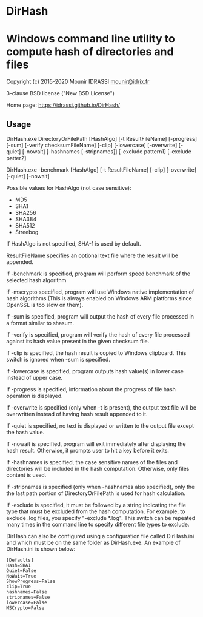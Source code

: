 # DirHash
Windows command line utility to compute hash of directories and files
=====================================================================

Copyright (c) 2015-2020 Mounir IDRASSI
mounir@idrix.fr

3-clause BSD license ("New BSD License")

Home page: https://idrassi.github.io/DirHash/

Usage
------------

DirHash.exe DirectoryOrFilePath [HashAlgo] [-t ResultFileName] [-progress] [-sum] [-verify checksumFileName] [-clip] [-lowercase] [-overwrite] [-quiet] [-nowait] [-hashnames [-stripnames]] [-exclude pattern1] [-exclude patter2] 

DirHash.exe -benchmark [HashAlgo] [-t ResultFileName] [-clip] [-overwrite] [-quiet] [-nowait]

Possible values for HashAlgo (not case sensitive):
- MD5
- SHA1
- SHA256
- SHA384
- SHA512
- Streebog

If HashAlgo is not specified, SHA-1 is used by default.

ResultFileName specifies an optional text file where the result will be appended.

if -benchmark is specified, program will perform speed benchmark of the selected hash algorithm

if -mscrypto specified, program will use Windows native implementation of hash algorithms (This is always enabled on Windows ARM platforms since OpenSSL is too slow on them).

if -sum is specified, program will output the hash of every file processed in a format similar to shasum.

if -verify is specified, program will verify the hash of every file processed against its hash value present in the given checksum file.

if -clip is specified, the hash result is copied to Windows clipboard. This switch is ignored when -sum is specified.

if -lowercase is specified, program outputs hash value(s) in lower case instead of upper case.

If -progress is specified, information about the progress of file hash operation is displayed.

If -overwrite is specified (only when -t is present), the output text file will be overwritten instead of having hash result appended to it.

If -quiet is specified, no text is displayed or written to the output file except the hash value.

If -nowait is specified, program will exit immediately after displaying the hash result. Otherwise, it prompts user to hit a key before it exits.

If -hashnames is specified, the case sensitive names of the files and directories will be included in the hash computation. Otherwise, only files content is used.

If -stripnames is specified (only when -hashnames also specified), only the the last path portion of DirectoryOrFilePath is used for hash calculation.

If -exclude is specified, it must be followed by a string indicating the file type that must be excluded from the hash computation. For example, to exclude .log files, you specify "-exclude *.log". This switch can be repeated many times in the command line to specify different file types to exclude.

DirHash can also be configured using a configuration file called DirHash.ini and which must be on the same folder as DirHash.exe.
An example of DirHash.ini is shown below:

```
[Defaults]
Hash=SHA1
Quiet=False
NoWait=True
ShowProgress=False
clip=True
hashnames=False
stripnames=False
lowercase=False
MSCrypto=False
```

